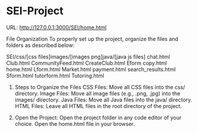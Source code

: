 # SEI-Project

URL: http://127.0.0.1:3000/SEI/home.html

File Organization
To properly set up the project, organize the files and folders as described below:

SEI/css/[css files]images/[images png]java/[java js files]
chat.html
Club.html
CommunityFeed.html
CreateClub.html
Eform copy.html
home.html
Lform.html
Market.html
payment.html
search_results.html
Sform.html
tutorform.html
Tutoring.html

1. Steps to Organize the Files
     CSS Files: Move all CSS files into the css/ directory.
     Image Files: Move all image files (e.g., .png, .jpg) into the images/ directory.
     Java Files: Move all Java files into the java/ directory.
     HTML Files: Leave all HTML files in the root directory of the project.

2. Open the Project:
     Open the project folder in any code editor of your choice.
     Open the home.html file in your browser.











